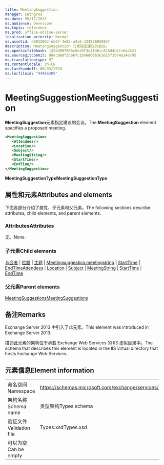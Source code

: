 ```yaml
---
title: MeetingSuggestion
manager: sethgros
ms.date: 09/17/2015
ms.audience: Developer
ms.topic: reference
ms.prod: office-online-server
localization_priority: Normal
ms.assetid: d6012063-eb67-4e83-a4a6-33482685083f
description: MeetingSuggestion 元素指定建议的会议。
ms.openlocfilehash: 132ed907886c0ee9f3c4f46cc835d4b4fc6aa621
ms.sourcegitcommit: 88ec988f2bb67c1866d06b361615f3674a24e795
ms.translationtype: MT
ms.contentlocale: zh-CN
ms.lasthandoff: 06/03/2020
ms.locfileid: "44466309"
---
```

# <a name="meetingsuggestion"></a><span data-ttu-id="1e6d2-103">MeetingSuggestion</span><span class="sxs-lookup"><span data-stu-id="1e6d2-103">MeetingSuggestion</span></span>

<span data-ttu-id="1e6d2-104">**MeetingSuggestion**元素指定建议的会议。</span><span class="sxs-lookup"><span data-stu-id="1e6d2-104">The **MeetingSuggestion** element specifies a proposed meeting.</span></span> 
  
```XML
<MeetingSuggestion>
   <Attendees/>
   <Location/>
   <Subject/>
   <MeetingString/>
   <StartTime/>
   <EndTime/>
</MeetingSuggestion>
```

 <span data-ttu-id="1e6d2-105">**MeetingSuggestionType**</span><span class="sxs-lookup"><span data-stu-id="1e6d2-105">**MeetingSuggestionType**</span></span>
## <a name="attributes-and-elements"></a><span data-ttu-id="1e6d2-106">属性和元素</span><span class="sxs-lookup"><span data-stu-id="1e6d2-106">Attributes and elements</span></span>

<span data-ttu-id="1e6d2-107">下面各部分介绍了属性、子元素和父元素。</span><span class="sxs-lookup"><span data-stu-id="1e6d2-107">The following sections describe attributes, child elements, and parent elements.</span></span>
  
### <a name="attributes"></a><span data-ttu-id="1e6d2-108">Attributes</span><span class="sxs-lookup"><span data-stu-id="1e6d2-108">Attributes</span></span>

<span data-ttu-id="1e6d2-109">无。</span><span class="sxs-lookup"><span data-stu-id="1e6d2-109">None.</span></span>
  
### <a name="child-elements"></a><span data-ttu-id="1e6d2-110">子元素</span><span class="sxs-lookup"><span data-stu-id="1e6d2-110">Child elements</span></span>

<span data-ttu-id="1e6d2-111">[与会者](attendees.md)  | [位置](location.md)  | [主题](subject.md)  | [Meetingsuggestion.meetingstring](meetingstring.md)  | [StartTime](starttime.md)  | [EndTime](endtime.md)</span><span class="sxs-lookup"><span data-stu-id="1e6d2-111">[Attendees](attendees.md) | [Location](location.md) | [Subject](subject.md) | [MeetingString](meetingstring.md) | [StartTime](starttime.md) | [EndTime](endtime.md)</span></span>
  
### <a name="parent-elements"></a><span data-ttu-id="1e6d2-112">父元素</span><span class="sxs-lookup"><span data-stu-id="1e6d2-112">Parent elements</span></span>

[<span data-ttu-id="1e6d2-113">MeetingSuggestions</span><span class="sxs-lookup"><span data-stu-id="1e6d2-113">MeetingSuggestions</span></span>](meetingsuggestions.md)
  
## <a name="remarks"></a><span data-ttu-id="1e6d2-114">备注</span><span class="sxs-lookup"><span data-stu-id="1e6d2-114">Remarks</span></span>

<span data-ttu-id="1e6d2-115">Exchange Server 2013 中引入了此元素。</span><span class="sxs-lookup"><span data-stu-id="1e6d2-115">This element was introduced in Exchange Server 2013.</span></span>
  
<span data-ttu-id="1e6d2-116">描述此元素的架构位于承载 Exchange Web Services 的 IIS 虚拟目录中。</span><span class="sxs-lookup"><span data-stu-id="1e6d2-116">The schema that describes this element is located in the IIS virtual directory that hosts Exchange Web Services.</span></span>
  
## <a name="element-information"></a><span data-ttu-id="1e6d2-117">元素信息</span><span class="sxs-lookup"><span data-stu-id="1e6d2-117">Element information</span></span>

|||
|:-----|:-----|
|<span data-ttu-id="1e6d2-118">命名空间</span><span class="sxs-lookup"><span data-stu-id="1e6d2-118">Namespace</span></span>  <br/> |https://schemas.microsoft.com/exchange/services/2006/types  <br/> |
|<span data-ttu-id="1e6d2-119">架构名称</span><span class="sxs-lookup"><span data-stu-id="1e6d2-119">Schema name</span></span>  <br/> |<span data-ttu-id="1e6d2-120">类型架构</span><span class="sxs-lookup"><span data-stu-id="1e6d2-120">Types schema</span></span>  <br/> |
|<span data-ttu-id="1e6d2-121">验证文件</span><span class="sxs-lookup"><span data-stu-id="1e6d2-121">Validation file</span></span>  <br/> |<span data-ttu-id="1e6d2-122">Types.xsd</span><span class="sxs-lookup"><span data-stu-id="1e6d2-122">Types.xsd</span></span>  <br/> |
|<span data-ttu-id="1e6d2-123">可以为空</span><span class="sxs-lookup"><span data-stu-id="1e6d2-123">Can be empty</span></span>  <br/> ||
   

